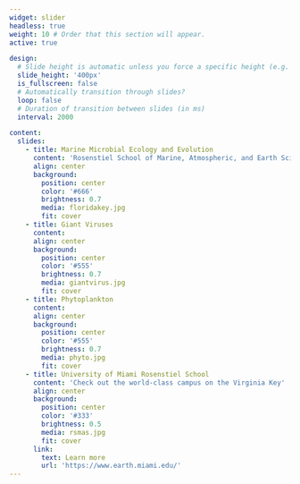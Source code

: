 ```yaml
---
widget: slider
headless: true 
weight: 10 # Order that this section will appear.
active: true

design:
  # Slide height is automatic unless you force a specific height (e.g. '400px')
  slide_height: '400px'
  is_fullscreen: false
  # Automatically transition through slides?
  loop: false
  # Duration of transition between slides (in ms)
  interval: 2000

content:
  slides:
    - title: Marine Microbial Ecology and Evolution
      content: 'Rosenstiel School of Marine, Atmospheric, and Earth Science'
      align: center
      background:
        position: center
        color: '#666'
        brightness: 0.7
        media: floridakey.jpg
        fit: cover
    - title: Giant Viruses
      content:
      align: center
      background:
        position: center
        color: '#555'
        brightness: 0.7
        media: giantvirus.jpg
        fit: cover
    - title: Phytoplankton
      content:
      align: center
      background:
        position: center
        color: '#555'
        brightness: 0.7
        media: phyto.jpg
        fit: cover
    - title: University of Miami Rosenstiel School
      content: 'Check out the world-class campus on the Virginia Key'
      align: center
      background:
        position: center
        color: '#333'
        brightness: 0.5
        media: rsmas.jpg
        fit: cover
      link:
        text: Learn more
        url: 'https://www.earth.miami.edu/'
---
```

